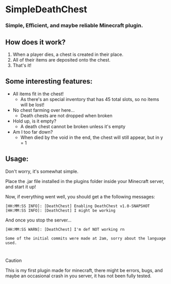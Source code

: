 # **SimpleDeathChest**
### Simple, Efficient, and maybe reliable Minecraft plugin.

## How does it work?
1. When a player dies, a chest is created in their place.
2. All of their items are deposited onto the chest.
3. That's it!

## Some interesting features:
- All items fit in the chest! 
  - As there's an special inventory that has 45 total slots, so no items will be lost!
- No chest farming over here... 
  - Death chests are not dropped when broken
- Hold up, is it empty?
  - A death chest cannot be broken unless it's empty
- Am I too far down?
  - When died by the void in the end, the chest will still appear, but in y = 1

 ## Usage:
Don't worry, it's somewhat simple.

Place the .jar file installed in the plugins folder inside your Minecraft server, and start it up!

Now, if everything went well, you should get a the following messages:

```
[HH:MM:SS INFO]: [DeathChest] Enabling DeathChest v1.0-SNAPSHOT
[HH:MM:SS INFO]: [DeathChest] I might be working
```

And once you stop the server...

```
[HH:MM:SS WARN]: [DeathChest] I'm def NOT working rn
 
Some of the initial commits were made at 2am, sorry about the language used.
```

#

> [!CAUTION]
> This is my first plugin made for minecraft, there might be errors, bugs, and maybe an occasional crash in you server, it has not been fully tested.
